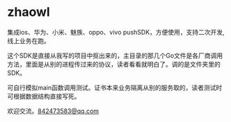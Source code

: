 # zhaowl
集成ios、华为、小米、魅族、oppo、vivo pushSDK，方便使用，支持二次开发,线上业务在跑。

这个SDK是直接从我写的项目中抠出来的，主目录的那几个Go文件是各厂商调用方法，里面是从别的进程传过来的协议，读者看看就明白了。调的是文件夹里的SDK。

可自行模拟main函数调用测试。证书本来业务隔离从别的服务取的，读者测试时可根据数据结构直接写死。

欢迎交流。842473583@qq.com
